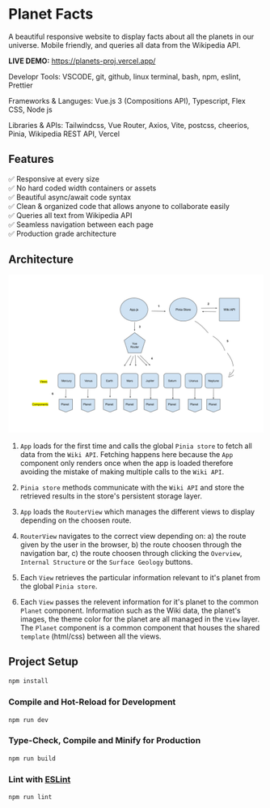 # Planet Facts

A beautiful responsive website to display facts about all the planets in our universe.
Mobile friendly, and queries all data from the Wikipedia API.

**LIVE DEMO:** <a href="https://planets-proj.vercel.app/" target="_blank">https://planets-proj.vercel.app/</a>


Developr Tools: VSCODE, git, github, linux terminal, bash, npm, eslint, Prettier

Frameworks & Languges: Vue.js 3 (Compositions API), Typescript, Flex CSS, Node js

Libraries & APIs: Tailwindcss, Vue Router, Axios, Vite, postcss, cheerios, Pinia, Wikipedia REST API, Vercel

## Features

✅ Responsive at every size \
✅ No hard coded width containers or assets \
✅ Beautiful async/await code syntax \
✅ Clean & organized code that allows anyone to collaborate easily \
✅ Queries all text from Wikipedia API \
✅ Seamless navigation between each page \
✅ Production grade architecture


## Architecture



<img src="./diagram.svg">


1. `App` loads for the first time and calls the global `Pinia store` to fetch all data from the `Wiki API`. Fetching happens here because the `App` component only renders once when the app is loaded therefore avoiding the mistake of making multiple calls to the `Wiki API`.

2. `Pinia store` methods communicate with the `Wiki API` and store the retrieved results in the store's persistent storage layer.

3. `App` loads the `RouterView` which manages the different views to display depending on the choosen route.

4. `RouterView` navigates to the correct view depending on: a) the route given by the user in the browser, b) the route choosen through the navigation bar, c) the route choosen through clicking the `Overview`,  `Internal Structure` or the `Surface Geology` buttons.

5. Each `View` retrieves the particular information relevant to it's planet from the global `Pinia store`.

6. Each `View` passes the relevent information for it's planet to the common `Planet` component. Information such as the Wiki data, the planet's images, the theme color for the planet are all managed in the `View` layer. The `Planet` component is a common component that houses the shared `template` (html/css) between all the views.

## Project Setup

```sh
npm install
```

### Compile and Hot-Reload for Development

```sh
npm run dev
```

### Type-Check, Compile and Minify for Production

```sh
npm run build
```

### Lint with [ESLint](https://eslint.org/)

```sh
npm run lint
```
